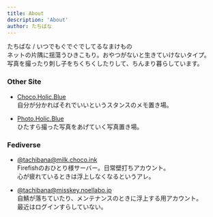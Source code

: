 ```yaml
---
title: About
description: 'About'
author: たちばな
---
```


たちばな / いつでもぐでぐでしてるなまけもの  
ネットの片隅に揺蕩うひきこもり。おやつがないと生きていけないタイプ。  
写真を撮ったり刺し子をちくちくしたりして、ちんまり暮らしています。

### Other Site
* <i class="fa-solid fa-file-pen"></i> [Choco.Holic.Blue](https://choco.holic.blue)  
自分が分かればそれでいいというスタンスのメモ置き場。  

* <i class="fa-solid fa-camera"></i> [Photo.Holic.Blue](https://choco.holic.blue)  
ひたすら撮った写真をあげていく写真置き場。

### Fediverse
* <i class="fa-solid fa-rocket"></i> [@tachibana@milk.choco.ink](https://milk.choco.ink/@tachibana)  
Firefishのおひとり様サーバー。日常壁打ちアカウント。  
心が疲れているときは浮上しなくなるというアレ。

* <i class="fa-solid fa-rocket"></i> [@tachibana@misskey.noellabo.jp](https://misskey.noellabo.jp/@tachibana)  
自鯖が落ちていたり、メンテナンスのときに浮上する用アカウント。  
最近はログインすらしていない。